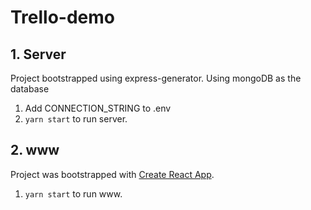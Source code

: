 # Trello-demo

## 1. Server

Project bootstrapped using express-generator.
Using mongoDB as the database

1. Add CONNECTION_STRING to .env
2. `yarn start` to run server.

## 2. www

Project was bootstrapped with [Create React App](https://github.com/facebook/create-react-app).

1. `yarn start` to run www.



